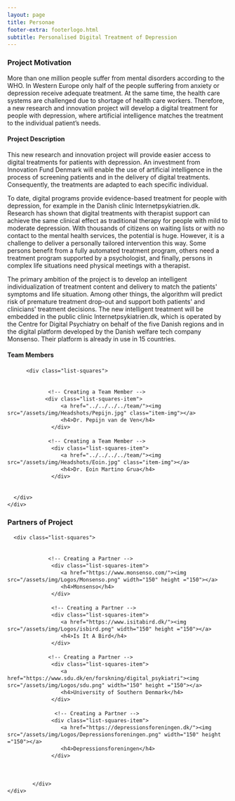 ```yaml
---
layout: page
title: Personae 
footer-extra: footerlogo.html
subtitle: Personalised Digital Treatment of Depression
---
```



### Project Motivation
More than one million people suffer from mental disorders according to the WHO. In Western Europe only half of the people suffering from anxiety or depression receive adequate treatment. At the same time, the health care systems are challenged due to shortage of health care workers. Therefore, a new research and innovation project will develop a digital treatment for people with depression, where artificial intelligence matches the treatment to the individual patient’s needs.

#### Project Description
This new research and innovation project will provide easier access to digital treatments for patients with depression. An investment from Innovation Fund Denmark will enable the use of artificial intelligence in the process of screening patients and in the delivery of digital treatments. Consequently, the treatments are adapted to each specific individual.

To date, digital programs provide evidence-based treatment for people with depression, for example in the Danish clinic Internetpsykiatrien.dk. Research has shown that digital treatments with therapist support can achieve the same clinical effect as traditional therapy for people with mild to moderate depression. With thousands of citizens on waiting lists or with no contact to the mental health services, the potential is huge. However, it is a challenge to deliver a personally tailored intervention this way. Some persons benefit from a fully automated treatment program, others need a treatment program supported by a psychologist, and finally, persons in complex life situations need physical meetings with a therapist. 

The primary ambition of the project is to develop an intelligent individualization of treatment content and delivery to match the patients' symptoms and life situation. Among other things, the algorithm will predict risk of premature treatment drop-out and support both patients' and clinicians' treatment decisions. The new intelligent treatment will be embedded in the public clinic Internetpsykiatrien.dk, which is operated by the Centre for Digital Psychiatry on behalf of the five Danish regions and in the digital platform developed by the Danish welfare tech company Monsenso. Their platform is already in use in 15 countries.


#### Team Members 


<div class="container-fluid">
   
   <div class="row">
                 
          <div class="list-squares">
      
  
                 <!-- Creating a Team Member -->
               	<div class="list-squares-item">
                     <a href="../../../../team/"><img src="/assets/img/Headshots/Pepijn.jpg" class="item-img"></a>
                     <h4>Dr. Pepijn van de Ven</h4>
                  </div>
                  
                 <!-- Creating a Team Member -->
                  <div class="list-squares-item">
                     <a href="../../../../team/"><img src="/assets/img/Headshots/Eoin.jpg" class="item-img"></a>
                     <h4>Dr. Eoin Martino Grua</h4>
                  </div>
                                 
              
      </div>
    </div>
</div>

### Partners of Project


<div class="container-fluid">
   
   <div class="row">
      
      <div class="list-squares">
                 
   
                 <!-- Creating a Partner -->
                  <div class="list-squares-item">
                     <a href="https://www.monsenso.com/"><img src="/assets/img/Logos/Monsenso.png" width="150" height ="150"></a>
                     <h4>Monsenso</h4>
                  </div>
                  
                  <!-- Creating a Partner -->
                  <div class="list-squares-item">
                     <a href="https://www.isitabird.dk/"><img src="/assets/img/Logos/isbird.png" width="150" height ="150"></a>
                     <h4>Is It A Bird</h4>
                  </div>                 
                                
                 <!-- Creating a Partner -->
                  <div class="list-squares-item">
                     <a href="https://www.sdu.dk/en/forskning/digital_psykiatri"><img src="/assets/img/Logos/sdu.png" width="150" height ="150"></a>
                     <h4>University of Southern Denmark</h4>
                  </div>
        
                   <!-- Creating a Partner -->
                  <div class="list-squares-item">
                     <a href="https://depressionsforeningen.dk/"><img src="/assets/img/Logos/Depressionsforeningen.png" width="150" height ="150"></a>
                     <h4>Depressionsforeningen</h4>
                  </div>
        
        
                  
            </div>
    </div>
</div>

